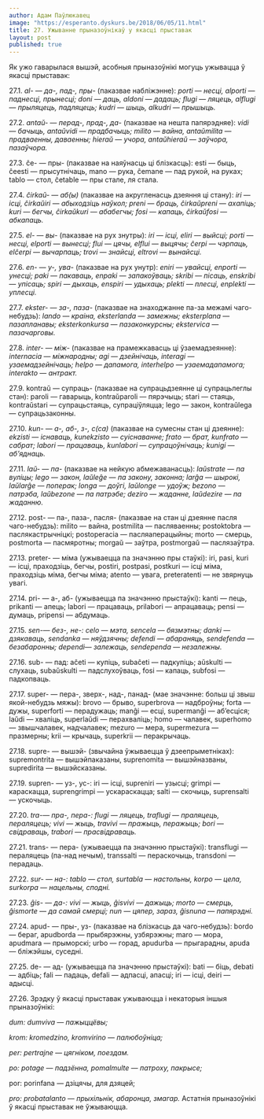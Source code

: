 ```yaml
---
author: Адам Паўлюкавец
image: "https://esperanto.dyskurs.be/2018/06/05/11.html"
title: 27. Ужыванне прыназоўнікаў у якасці прыставак
layout: post
published: true
---
```



Як ужо гаварылася вышэй, асобныя прыназоўнікі могуць ужывацца ў якасці
прыставак:

27.1. *al-* — *да-, пад-, пры-* (паказвае набліжэнне): *porti* —
*несці, alporti* — *паднесці, прынесці; doni* — *даць, aldoni* —
*дадаць; flugi* — *ляцець, alflugi* — *прыляцець, падляцець; kudri* —
*шыць, alkudri* — *прышыць.*

27.2. *antaŭ-* — *перад-, прад-, да-* (паказвае на нешта папярэдняе):
*vidi* — *бачыць, antaŭvidi* — *прадбачыць; milito* — *вайна,
antaŭmilita* — *прадваенны, даваенны; hieraŭ* — *учора, antaŭhieraŭ*
— *заўчора, пазаўчора.*

27.3. ĉe- — пры- (паказвае на наяўнасць ці блізкасць): esti — быць,
ĉeesti — прысутнічаць, mano — рука, ĉemane — пад рукой, на руках;
tablo — стол, ĉetable — пры стале, ля стала.

27.4. *ĉirkaŭ-* — *аб(ы)* (паказвае на акругленасць дзеяння ці стану):
*iri* — *ісці, ĉirkaŭiri* — *абыходзіць наўкол; preni* — *браць,
ĉirkaŭpreni* — *ахапіць; kuri — бегчы, ĉirkaŭkuri* — *абабегчы;
fosi* — *капаць, ĉirkaŭfosi* — *абкапаць.*

27.5. *el-* — *вы-* (паказвае на рух знутры): *iri* — *ісці, eliri* —
*выйсці; porti* — *несці, elporti* — *вынесці; flui* — *цячы, elflui*
— *выцячы; ĉerpi* — *чэрпаць, elĉerpi* — *вычарпаць; trovi* —
*знайсці, eltrovi* — *вынайсці.*

27.6. *en-* — *у-, ува-* (паказвае на рух унутр): *eniri* — *увайсці,
enporti* — *унесці; paki* — *пакаваць, enpaki* — *запакоўваць; skribi*
— *пісаць, enskribi* — *упісаць; spiri* — *дыхаць, enspiri* —
*удыхаць; plekti* — *плесці, enplekti* — *уплесці.*

27.7. *ekster-* — *за-, паза-* (паказвае на знаходжанне па-за межамі
чаго-небудзь): *lando* — *краіна, eksterlanda* — *замежны;
eksterplana* — *пазапланавы; eksterkonkursa* — *пазаконкурсны;
ekstervica* — *пазачарговы.*

27.8. *inter-* — *між-* (паказвае на прамежкавасць ці ўзаемадзеянне):
*internacia* — *міжнародны; agi* — *дзейнічаць, interagi* —
*узаемадзейнічаць; helpo* — *дапамога, interhelpo* —
*узаемадапамога; interakto* — *антракт.*

27.9. kontraŭ — супраць- (паказвае на супрацьдзеянне ці супрацьлеглы
стан): paroli — гаварыць, kontraŭparoli — пярэчыць; stari — стаяць,
kontraŭstari — супрацьстаяць, супраціўляцца; lego — закон, kontraŭlega
— супрацьзаконны.

27.10. *kun-* — *а-, аб-, з-, с(са)* (паказвае на сумесны стан ці
дзеянне): *ekzisti* — *існаваць, kunekzisto* — *суіснаванне;
frato* — *брат, kunfrato* — *сабрат; labori* — *працаваць, kunlabori*
— *супрацоўнічаць; kunigi* — *аб’яднаць.*

27.11. *laŭ-* — *па-* (паказвае на нейкую абмежаванасць):
*laŭstrate* — *па вуліцы; lego* — *закон, laŭleĝe* — *па закону,
законна; larĝa* — *шырокі, laŭlarĝe* — *поперак; longa* — *доўгі,
laŭlonge* — *удоўж; bezono — патрэба, laŭbezone* — *па патрэбе;
deziro* — *жаданне, laŭdezire — па жаданню.*

27.12. post- — па-, паза-, пасля- (паказвае на стан ці дзеянне пасля
чаго-небудзь): milito — вайна, postmilita — пасляваенны; postoktobra
— паслякастрычніцкі; postoperacia — пасляаперацыйны; morto — смерць,
postmorta — пасмяротны; morgaŭ — заўтра, postmorgaŭ — паслязаўтра.

27.13. preter- — міма (ужываецца па значэнню пры стаўкі): iri, pasi,
kuri — ісці, праходзіць, бегчы, postiri, postpasi, postkuri — ісці
міма, праходзіць міма, бегчы міма; atento — увага, preteratenti —
не звярнуць увагі.

27.14. pri- — а-, аб- (ужываецца па значэнню прыстаўкі): kanti — пець,
prikanti — апець; labori — працаваць, prilabori — апрацаваць; pensi —
думаць, pripensi — абдумаць.

27.15. *sen-*— *без-, не-: celo* — *мэта, sencela* — *бязмэтны;
danki* — *дзякаваць, sendanka* — *няўдзячны; defendi* — *абараняць,
sendefenda* — *безабаронны; dependi*— *залежаць, sendependa* —
*незалежны.*

27.16. sub- — пад: aĉeti — купіць, subaĉeti — падкупіць; aŭskulti —
слухаць, subaŭskulti — падслухоўваць, fosi — капаць, subfosi —
падкопваць.

27.17. super- — пера-, зверх-, над-, панад- (мае значэнне: больш ці
звыш якой-небудзь мяжы): brovo — брыво, superbrova — надброўны;
forta — дужы, superforti — перадужаць; manĝi — есці, supermanĝi —
аб’есціся; laŭdi — хваліць, superlaŭdi — перахваліць; homo —
чалавек, superhomo — звышчалавек, надчалавек; mezuro — мера,
supermezura — празмерны; krii — крычаць, superkrii — перакрычаць.

27.18. supre- — вышэй- (звычайна ўжываецца ў дзеепрыметніках):
supremontrita — вышэйпаказаны, suprenomita — вышэйназваны, supredirita
— вышэйсказаны.

27.19. supren- — уз-, ус-: iri — ісці, supreniri — узыcці; grimpi —
караскацца, suprengrimpi — ускараскацца; salti — скочыць,
suprensalti — ускочыць.

27.20. *tra-*— *пра-, пера-: flugi* — *ляцець, traflugi* —
*праляцець, пераляцець; vivi* — *жыць, travivi* — *пражыць,
перажыць; bori* — *свідраваць, trabori* — *прасвідраваць.*

27.21. trans- — пера- (ужываецца па значэнню прыстаўкі): transflugi —
пераляцець (па-над нечым), transsalti — пераскочыць, transdoni —
перадаць.

27.22. *sur-* — *на-: tablo* — *стол, surtabla* — *настольны, korpo* —
*цела, surkorpa* — *нацельны, сподні.*

27.23. *ĝis-* — *да-: vivi* — *жыць, ĝisvivi* — *дажыць; morto* —
*смерць, ĝismorte* — *да самай смерці; nun* — *цяпер, зараз,
ĝisnuna* — *папярэдні.*

27.24. apud- — пры-, уз- (паказвае на блізкасць да чаго-небудзь):
bordo — бераг, apudborda — прыбярэжны, узбярэжны; maro — мора,
apudmara — прыморскі; urbo — горад, apudurba — прыгарадны, apuda —
бліжэйшы, суседні.

27.25. de- — ад- (ужываецца па значэнню прыстаўкі): bati — біць,
debati — адбіць; fali — падаць, defali — адпасці, апасці; iri — ісці,
deiri — адысці.

27.26. Зрэдку ў якасці прыставак ужываюцца і некаторыя іншыя
прыназоўнікі:

*dum: dumviva* — *пажыццёвы;*

*krom: kromedzino, kromvirino* — *палюбоўніца;*

*per: pertrajne* — *цягніком, поездам.*

*po: potage* — *падзённа, pomalmulte* — *патроху, пакрысе;*

por: porinfana — дзіцячы, для дзяцей;

*pro: probatalanto* — *прыхільнік, абаронца, змагар.* Астатнія
прыназоўнікі ў якасці прыставак не ўжываюцца.

